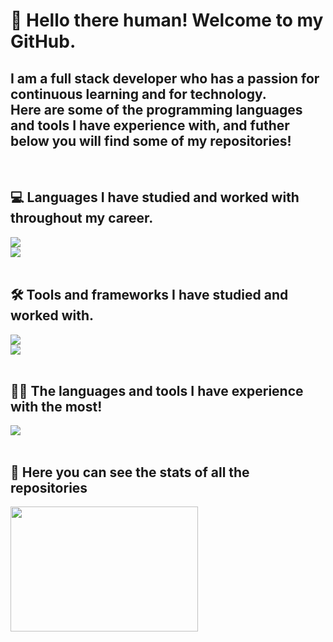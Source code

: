 <!-- Find more icons => https://github.com/tandpfun/skill-icons -->

<!-- <h2 align="left">🤖 Intro:</h2>
<div align="left">
    <img src="https://readme-typing-svg.herokuapp.com/?font=Righteous&size=35&center=true&vCenter=true&width=280&height=70&duration=6000&lines=Hello+world;I'm+Cauê;Nice+to+meet+you;Wellcome+!;" />
</div> -->


<!-- <div align="left"> 
    <h2 align="left">💻 Info:</h2>
    <a href="https://www.linkedin.com/in/cauê-oliveira/" target="_blank"><img src="https://img.shields.io/badge/-LinkedIn-%230077B5?style=for-the-badge&logo=linkedin&logoColor=white" target="_blank"></a>
</div> 
<br/> -->
<h1 align="left">🤖 Hello there human! Welcome to my GitHub.</h1>
<h2 align="left">
    I am a full stack developer who has a passion for continuous learning and for technology.<br/>
    Here are some of the programming languages and tools I have experience with, and futher below you will find some of my repositories!
</h2>

<br/>

<h2 align="left">💻 Languages I have studied and worked with throughout my career.</h2>
<div align="left">
    <img src="https://skillicons.dev/icons?i=javascript,typescript,html,css" /><br>
    <img src="https://skillicons.dev/icons?i=python,cs,nodejs,java,regex,powershell" /><br>
</div>

<br/>

<h2 align="left">🛠️ Tools and frameworks I have studied and worked with.</h2>
<div align="left">
    <img src="https://skillicons.dev/icons?i=dotnet,django,flask,fastapi,selenium,vue,npm,bootstrap,react" /><br>
    <img src="https://skillicons.dev/icons?i=docker,git,postgresql,sqlite,linux,postman,github,gitlab,jenkins,visualstudio,vscode" /><br>
</div>
<br/>

<h2 align="left">👨‍💻 The languages and tools I have experience with the most!</h2>
<div align="left">
    <img src="https://skillicons.dev/icons?i=python,cs,javascript,selenium,postgresql,git,fastapi" /><br>
</div>
<br/>

<h2 align="left">💾 Here you can see the stats of all the repositories</h2>
<div align="left">
    <img height="200em" width="300" src="https://github-readme-stats.vercel.app/api/top-langs/?username=caueoliveiraaa&layout=compact&langs_count=100&theme=dracula"/>
</div>
